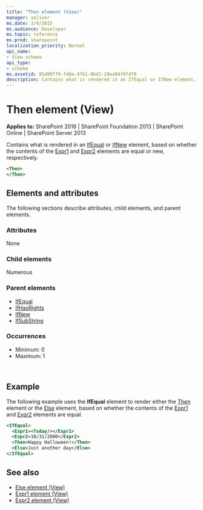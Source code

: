 ```yaml
---
title: "Then element (View)"
manager: soliver
ms.date: 3/9/2015
ms.audience: Developer
ms.topic: reference
ms.prod: sharepoint
localization_priority: Normal
api_name:
- View schema
api_type:
- schema
ms.assetid: 85d00ff9-fd0a-4fb1-8bd1-29ea84f0f470
description: Contains what is rendered in an IfEqual or IfNew element, based on whether the contents of the Expr1 and Expr2 elements are equal or new, respectively.
---
```


# Then element (View)

**Applies to:** SharePoint 2016 | SharePoint Foundation 2013 | SharePoint Online | SharePoint Server 2013
  
Contains what is rendered in an [IfEqual](ifequal-element-view.md) or [IfNew](ifnew-element-view.md) element, based on whether the contents of the [Expr1](expr1-element-view.md) and [Expr2](expr2-element-view.md) elements are equal or new, respectively. 
  
```XML
<Then>
</Then>
```

## Elements and attributes

The following sections describe attributes, child elements, and parent elements.

### Attributes

None
   
### Child elements

Numerous 
   
### Parent elements

- [IfEqual](ifequal-element-view.md)
- [IfHasRights](ifhasrights-element-view.md)
- [IfNew](ifnew-element-view.md)
- [IfSubString](ifsubstring-element-view.md)
   
### Occurrences

- Minimum: 0
- Maximum: 1  

<br/> 
   
## Example

The following example uses the **IfEqual** element to render either the [Then](then-element-view.md) element or the [Else](else-element-view.md) element, based on whether the contents of the [Expr1](expr1-element-view.md) and [Expr2](expr2-element-view.md) elements are equal. 
  
```XML
<IfEqual>
  <Expr1><Today/></Expr1>
  <Expr2>10/31/2000</Expr2>
  <Then>Happy Halloween!</Then>
  <Else>Just another day</Else>
</IfEqual>
```

## See also

- [Else element (View)](else-element-view.md) 
- [Expr1 element (View)](expr1-element-view.md) 
- [Expr2 element (View)](expr2-element-view.md)

